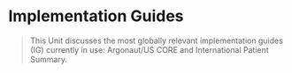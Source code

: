 # Implementation Guides

>This Unit discusses the most globally relevant implementation guides (IG) currently in use: Argonaut/US CORE and International Patient Summary. 